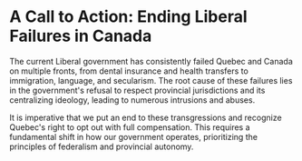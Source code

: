 **A Call to Action: Ending Liberal Failures in Canada**
=========================================================

The current Liberal government has consistently failed Quebec and Canada on multiple fronts, from dental insurance and health transfers to immigration, language, and secularism. The root cause of these failures lies in the government's refusal to respect provincial jurisdictions and its centralizing ideology, leading to numerous intrusions and abuses.

It is imperative that we put an end to these transgressions and recognize Quebec's right to opt out with full compensation. This requires a fundamental shift in how our government operates, prioritizing the principles of federalism and provincial autonomy.